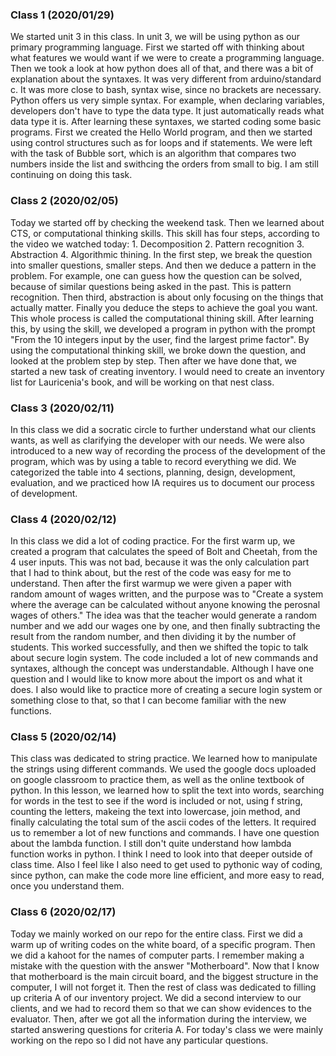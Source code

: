 ### Class 1 (2020/01/29)

We started unit 3 in this class. In unit 3, we will be using python as our primary programming language. First we started off with thinking about what features we would want if we were to create a programming language. Then we took a look at how python does all of that, and there was a bit of explanation about the syntaxes. It was very different from arduino/standard c. It was more close to bash, syntax wise, since no brackets are necessary. Python offers us very simple syntax. For example, when declaring variables, developers don't have to type the data type. It just automatically reads what data type it is. After learning these syntaxes, we started coding some basic programs. First we created the Hello World program, and then we started using control structures such as for loops and if statements. We were left with the task of Bubble sort, which is an algorithm that compares two numbers inside the list and swithcing the orders from small to big. I am still continuing on doing this task.


### Class 2 (2020/02/05)

Today we started off by checking the weekend task. Then we learned about CTS, or computational thinking skills. This skill has four steps, according to the video we watched today: 1. Decomposition 2. Pattern recognition 3. Abstraction 4. Algorithmic thining. In the first step, we  break the question into smaller questions, smaller steps. And then we deduce a pattern in the problem. For example, one can guess how the question can be solved, because of similar questions being asked in the past. This is pattern recognition. Then third, abstraction is about only focusing on the things that actually matter. Finally you deduce the steps to achieve the goal you want. This whole process is called the computational thining skill. After learning this, by using the skill, we developed a program in python with the prompt "From the 10 integers input by the user, find the largest prime factor". By using the computational thinking skill, we broke down the question, and looked at the problem step by step. Then after we have done that, we started a new task of creating inventory. I would need to create an inventory list for Lauricenia's book, and will be working on that nest class.


### Class 3 (2020/02/11)

In this class we did a socratic circle to further understand what our clients wants, as well as clarifying the developer with our needs. We were also introduced to a new way of recording the process of the development of the program, which was by using a table to record everything we did. We categorized the table into 4 sections, planning, design, development, evaluation, and we practiced how IA requires us to document our process of development.

### Class 4 (2020/02/12)

In this class we did a lot of coding practice. For the first warm up, we created a program that calculates the speed of Bolt and Cheetah, from the 4 user inputs. This was not bad, because it was the only calculation part that I had to think about, but the rest of the code was easy for me to understand. Then after the first warmup we were given a paper with random amount of wages written, and the purpose was to "Create a system where the average can be calculated without anyone knowing the perosnal wages of others." The idea was that the teacher would generate a random number and we add our wages one by one, and then finally subtracting the result from the random number, and then dividing it by the number of students. This worked successfully, and then we shifted the topic to talk about secure login system. The code included a lot of new commands and syntaxes, although the concept was understandable. Although I have one question and I would like to know more about the import os and what it does. I also would like to practice more of creating a secure login system or something close to that, so that I can become familiar with the new functions. 

### Class 5 (2020/02/14)

This class was dedicated to string practice. We learned how to manipulate the strings using different commands. We used the google docs uploaded on google classroom to practice them, as well as the online textbook of python. In this lesson, we learned how to split the text into words, searching for words in the test to see if the word is included or not, using f string, counting the letters, makeing the text into lowercase, join method, and finally calculating the total sum of the ascii codes of the letters. It required us to remember a lot of new functions and commands. I have one question about the lambda function. I still don't quite understand how lambda function works in python. I think I need to look into that deeper outside of class time. Also I feel like I also need to get used to pythonic way of coding, since python, can make the code more line efficient, and more easy to read, once you understand them. 

### Class 6 (2020/02/17)

Today we mainly worked on our repo for the entire class. First we did a warm up of writing codes on the white board, of a specific program. Then we did a kahoot for the names of computer parts. I remember making a mistake with the question with the answer "Motherboard". Now that I know that motherboard is the main circuit board, and the biggest structure in the computer, I will not forget it. Then the rest of class was dedicated to filling up criteria A of our inventory project. We did a second interview to our clients, and we had to record them so that we can show evidences to the evaluator. Then, after we got all the information during the interview, we started answering questions for criteria A. For today's class we were mainly working on the repo so I did not have any particular questions.



